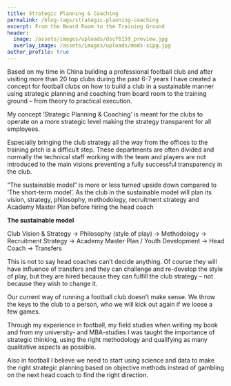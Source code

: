 ```yaml
---
title: Strategic Planning & Coaching
permalink: /blog-tags/strategic-planning-coaching
excerpt: From the Board Room to the Training Ground
header:
  image: /assets/images/uploads/dscf6159_preview.jpg
  overlay_image: /assets/images/uploads/mads-sipg.jpg
author_profile: true
---
```

Based on my time in China building a professional football club and after visiting more than 20 top clubs during the past 6-7 years I have created a concept for football clubs on how to build a club in a sustainable manner using strategic planning and coaching from board room to the training ground – from theory to practical execution.

My concept ‘Strategic Planning & Coaching’ is meant for the clubs to operate on a more strategic level making the strategy transparent for all employees.

Especially bringing the club strategy all the way from the offices to the training pitch is a difficult step. These departments are often divided and normally the technical staff working with the team and players are not introduced to the main visions preventing a fully successful transparency in the club.

“The sustainable model” is more or less turned upside down compared to ‘The short-term model’. As the club in the sustainable model will plan its vision, strategy, philosophy, methodology, recruitment strategy and Academy Master Plan before hiring the head coach

**The sustainable model**

Club Vision & Strategy → Philosophy (style of play) → Methodology → Recruitment Strategy → Academy Master Plan / Youth Development → Head Coach → Transfers 

This is not to say head coaches can’t decide anything. Of course they will have influence of transfers and they can challenge and re-develop the style of play, but they are hired because they can fulfill the club strategy – not because they wish to change it.

Our current way of running a football club doesn’t make sense. We throw the keys to the club to a person, who we will kick out again if we loose a few games.

Through my experience in football, my field studies when writing my book and from my university- and MBA-studies I was taught the importance of strategic thinking, using the right methodology and qualifying as many qualitative aspects as possible.

Also in football I believe we need to start using science and data to make the right strategic planning based on objective methods instead of gambling on the next head coach to find the right direction.
